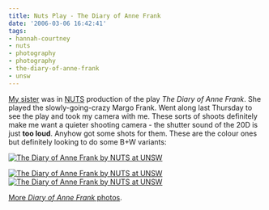 ```yaml
---
title: Nuts Play - The Diary of Anne Frank
date: '2006-03-06 16:42:41'
tags:
- hannah-courtney
- nuts
- photography
- photography
- the-diary-of-anne-frank
- unsw
---
```


<a href="http://flickr.com/photos/jufemaiz/tags/hannahcourtney/">My sister</a> was in <a href="http://nuts.org.au">NUTS</a> production of the play <em>The Diary of Anne Frank</em>. She played the slowly-going-crazy Margo Frank. Went along last Thursday to see the play and took my camera with me. These sorts of shoots definitely make me want a quieter shooting camera - the shutter sound of the 20D is just <strong>too loud</strong>. Anyhow got some shots for them. These are the colour ones but definitely looking to do some B+W variants:

<a href="http://flickr.com/photos/jufemaiz/tags/annefrank/"><img alt="The Diary of Anne Frank by NUTS at UNSW" title="The Diary of Anne Frank by NUTS at UNSW" src="http://static.flickr.com/54/108034121_7b60f74c88.jpg" /></a>

<a href="http://flickr.com/photos/jufemaiz/tags/annefrank/"><img alt="The Diary of Anne Frank by NUTS at UNSW" title="The Diary of Anne Frank by NUTS at UNSW" src="http://static.flickr.com/27/108035784_72e9b24438_m.jpg" /></a> <a href="http://flickr.com/photos/jufemaiz/tags/annefrank/"><img alt="The Diary of Anne Frank by NUTS at UNSW" title="The Diary of Anne Frank by NUTS at UNSW" src="http://static.flickr.com/51/108035785_f153ff8d78_m.jpg" /></a>

<a href="http://flickr.com/photos/jufemaiz/tags/annefrank/">More <em>Diary of Anne Frank</em> photos</a>.
